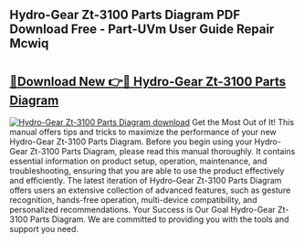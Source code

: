 ## Hydro-Gear Zt-3100 Parts Diagram PDF Download Free - Part-UVm User Guide Repair Mcwiq

# <h2><a href="http://dfkaul.blite.top/?on=Hydro-Gear+Zt-3100+Parts+Diagram">🔗Download New 👉🔴 Hydro-Gear Zt-3100 Parts Diagram</a></h2>

[![Hydro-Gear Zt-3100 Parts Diagram download](https://i.imgur.com/lujVjoI.png)](http://dfkaul.blite.top/?on=Hydro-Gear+Zt-3100+Parts+Diagram)
Get the Most Out of It! This manual offers tips and tricks to maximize the performance of your new Hydro-Gear Zt-3100 Parts Diagram. Before you begin using your Hydro-Gear Zt-3100 Parts Diagram, please read this manual thoroughly. It contains essential information on product setup, operation, maintenance, and troubleshooting, ensuring that you are able to use the product effectively and efficiently. The latest iteration of Hydro-Gear Zt-3100 Parts Diagram offers users an extensive collection of advanced features, such as gesture recognition, hands-free operation, multi-device compatibility, and personalized recommendations. Your Success is Our Goal Hydro-Gear Zt-3100 Parts Diagram. We are committed to providing you with the tools and support you need.
